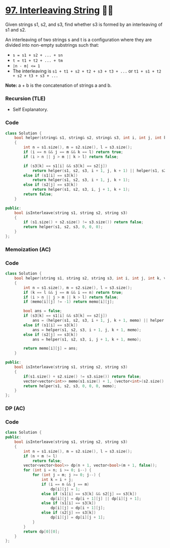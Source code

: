 # [97. Interleaving String](https://leetcode.com/problems/interleaving-string/) 🌟🌟

Given strings s1, s2, and s3, find whether s3 is formed by an interleaving of s1 and s2.

An interleaving of two strings s and t is a configuration where they are divided into non-empty substrings such that:

-   `s = s1 + s2 + ... + sn`
-   `t = t1 + t2 + ... + tm`
-   `|n - m| <= 1`
-   The interleaving is `s1 + t1 + s2 + t2 + s3 + t3 + ...` or `t1 + s1 + t2 + s2 + t3 + s3 + ...`

**Note:** a + b is the concatenation of strings a and b.

### Recursion (TLE)

-   Self Explanatory.

### Code

```cpp
class Solution {
    bool helper(string& s1, string& s2, string& s3, int i, int j, int k)
    {
        int n = s1.size(), m = s2.size(), l = s3.size();
        if (i == n && j == m && k == l) return true;
        if (i > n || j > m || k > l) return false;

        if (s3[k] == s1[i] && s3[k] == s2[j])
            return helper(s1, s2, s3, i + 1, j, k + 1) || helper(s1, s2, s3, i, j + 1, k + 1);
        else if (s1[i] == s3[k])
            return helper(s1, s2, s3, i + 1, j, k + 1);
        else if (s2[j] == s3[k])
            return helper(s1, s2, s3, i, j + 1, k + 1);
        return false;
    }

public:
    bool isInterleave(string s1, string s2, string s3)
    {
        if (s1.size() + s2.size() != s3.size()) return false;
        return helper(s1, s2, s3, 0, 0, 0);
    }
};
```

### Memoization (AC)

### Code

```cpp
class Solution {
    bool helper(string s1, string s2, string s3, int i, int j, int k, vector<vector<int>>& memo)
    {
        int n = s1.size(), m = s2.size(), l = s3.size();
        if (k == l && j == m && i == n) return true;
        if (i > n || j > m || k > l) return false;
        if (memo[i][j] != -1) return memo[i][j];

        bool ans = false;
        if (s3[k] == s1[i] && s3[k] == s2[j])
            ans = (helper(s1, s2, s3, i + 1, j, k + 1, memo) || helper(s1, s2, s3, i, j + 1, k + 1, memo));
        else if (s1[i] == s3[k])
            ans = helper(s1, s2, s3, i + 1, j, k + 1, memo);
        else if (s2[j] == s3[k])
            ans = helper(s1, s2, s3, i, j + 1, k + 1, memo);

        return memo[i][j] = ans;
    }

public:
    bool isInterleave(string s1, string s2, string s3)
    {
        if(s1.size() + s2.size() != s3.size()) return false;
        vector<vector<int>> memo(s1.size() + 1, (vector<int>(s2.size() + 1, -1)));
        return helper(s1, s2, s3, 0, 0, 0, memo);
    }
};
```

### DP (AC)

### Code

```cpp
class Solution {
public:
    bool isInterleave(string s1, string s2, string s3)
    {
        int n = s1.size(), m = s2.size(), l = s3.size();
        if (n + m != l)
            return false;
        vector<vector<bool>> dp(n + 1, vector<bool>(m + 1, false));
        for (int i = n; i >= 0; i--) {
            for (int j = m; j >= 0; j--) {
                int k = i + j;
                if (i == n && j == m)
                    dp[i][j] = 1;
                else if (s1[i] == s3[k] && s2[j] == s3[k])
                    dp[i][j] = dp[i + 1][j] || dp[i][j + 1];
                else if (s1[i] == s3[k])
                    dp[i][j] = dp[i + 1][j];
                else if (s2[j] == s3[k])
                    dp[i][j] = dp[i][j + 1];
            }
        }
        return dp[0][0];
    }
};
```
